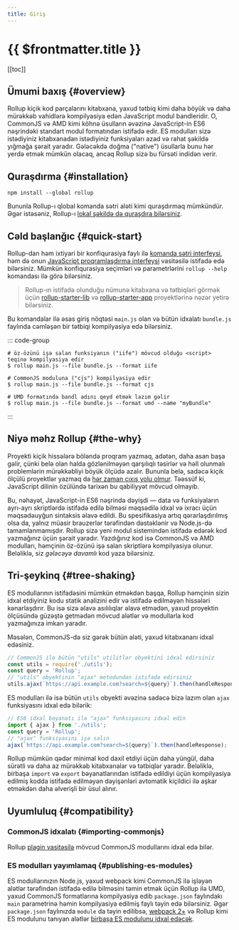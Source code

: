 ```yaml
---
title: Giriş
---
```


# {{ $frontmatter.title }}

[[toc]]

## Ümumi baxış {#overview}

Rollup kiçik kod parçalarını kitabxana, yaxud tətbiq kimi daha böyük və daha mürəkkəb vahidlərə kompilyasiya edən JavaScript modul bandleridir. O, CommonJS və AMD kimi köhnə üsulların əvəzinə JavaScript-in ES6 nəşrindəki standart modul formatından istifadə edir. ES modulları sizə istədiyiniz kitabxanadan istədiyiniz funksiyaları azad və rahat şəkildə yığmağa şərait yaradır. Gələcəkdə doğma ("native") üsullarla bunu hər yerdə etmək mümkün olacaq, ancaq Rollup sizə bu fürsəti indidən verir.

## Quraşdırma {#installation}

```shell
npm install --global rollup
```

Bununla Rollup-ı qlobal komanda sətri aləti kimi quraşdırmaq mümkündür. Əgər istəsəniz, Rollup-ı [lokal şəkildə də quraşdıra bilərsiniz](../tutorial/index.md#installing-rollup-locally).

## Cəld başlanğıc {#quick-start}

Rollup-dan həm ixtiyari bir konfiqurasiya faylı ilə [komanda sətri interfeysi](../command-line-interface/index.md), həm də onun [JavaScript proqramlaşdırma interfeysi](../javascript-api/index.md) vasitəsilə istifadə edə bilərsiniz. Mümkün konfiqurasiya seçimləri və parametrlərini `rollup --help` komandası ilə görə bilərsiniz.

> Rollup-ın istifadə olunduğu nümunə kitabxana və tətbiqləri görmək üçün [rollup-starter-lib](https://github.com/rollup/rollup-starter-lib) və [rollup-starter-app](https://github.com/rollup/rollup-starter-app) proyektlərinə nəzər yetirə bilərsiniz.

Bu komandalar ilə əsas giriş nöqtəsi `main.js` olan və bütün idxalatı `bundle.js` faylında cəmləşən bir tətbiqi kompilyasiya edə bilərsiniz.

::: code-group

```shell [Brauzerlər üçün:]
# öz-özünü işə salan funksiyanın ("iife") mövcud olduğu <script> teqinə kompilyasiya edir
$ rollup main.js --file bundle.js --format iife
```

```shell [Node.js üçün:]
# CommonJS moduluna ("cjs") kompilyasiya edir
$ rollup main.js --file bundle.js --format cjs
```

```shell [Həm brauzerlər, həm də Node.js üçün:]
# UMD formatında bandl adını qeyd etmək lazım gəlir
$ rollup main.js --file bundle.js --format umd --name "myBundle"
```

:::

## Niyə məhz Rollup {#the-why}

Proyekti kiçik hissələrə böləndə proqram yazmaq, adətən, daha asan başa gəlir, çünki belə olan halda gözlənilməyən qarşılıqlı təsirlər və həll olunmalı problemlərin mürəkkəbliyi böyük ölçüdə azalır. Bununla belə, sadəcə kiçik ölçülü proyektlər yazmaq da [hər zaman çıxış yolu olmur](https://medium.com/@Rich_Harris/small-modules-it-s-not-quite-that-simple-3ca532d65de4). Təəssüf ki, JavaScript dilinin özülündə tarixən bu qabiliyyət mövcud olmayıb.

Bu, nəhayət, JavaScript-in ES6 nəşrində dəyişdi — data və funksiyaların ayrı-ayrı skriptlərdə istifadə edilə bilməsi məqsədilə idxal və ixracı üçün məqsədəuyğun sintaksis əlavə edildi. Bu spesifikasiya artıq qərarlaşdırılmış olsa da, yalnız müasir brauzerlər tərəfindən dəstəklənir və Node.js-də tamamlanmamışdır. Rollup sizə yeni modul sistemindən istifadə edərək kod yazmağınız üçün şərait yaradır. Yazdığınız kod isə CommonJS və AMD modulları, həmçinin öz-özünü işə salan skriptlərə kompilyasiya olunur. Beləliklə, siz _gələcəyə davamlı_ kod yaza bilərsiniz.

## Tri-şeykinq {#tree-shaking}

ES modullarının istifadəsini mümkün etməkdən başqa, Rollup həmçinin sizin idxal etdiyiniz kodu statik analizini edir və istifadə edilməyən hissələri kənarlaşdırır. Bu isə sizə əlavə asılılıqlar əlavə etmədən, yaxud proyektin ölçüsündə güzəştə getmədən mövcud alətlər və modullarla kod yazmağınıza imkan yaradır.

Məsələn, CommonJS-də siz gərək bütün aləti, yaxud kitabxananı idxal edəsiniz.

```js
// CommonJS ilə bütün "utils" utilitlər obyektini idxal edirsiniz
const utils = require('./utils');
const query = 'Rollup';
// "utils" obyektinin "ajax" metodundan istifadə edirsiniz
utils.ajax(`https://api.example.com?search=${query}`).then(handleResponse);
```

ES modulları ilə isə bütün `utils` obyekti əvəzinə sadəcə bizə lazım olan `ajax` funksiyasını idxal edə bilərik:

```js
// ES6 idxal bəyanatı ilə "ajax" funksiyasını idxal edin
import { ajax } from './utils';
const query = 'Rollup';
// "ajax" funksiyasını işə salın
ajax(`https://api.example.com?search=${query}`).then(handleResponse);
```

Rollup mümkün qədər minimal kod daxil etdiyi üçün daha yüngül, daha sürətli və daha az mürəkkəb kitabxanalar və tətbiqlər yaradır. Beləliklə, birbaşa `import` və `export` bəyanatlarından istifadə edildiyi üçün kompilyasiya edilmiş kodda istifadə edilməyən dəyişənləri avtomatik kiçildici ilə aşkar etməkdən daha əlverişli bir üsul alınır.

## Uyumluluq {#compatibility}

### CommonJS idxalatı {#importing-commonjs}

Rollup [plagin vasitəsilə](https://github.com/rollup/plugins/tree/master/packages/commonjs) mövcud CommonJS modullarını idxal edə bilər.

### ES modulları yayımlamaq {#publishing-es-modules}

ES modullarınızın Node.js, yaxud webpack kimi CommonJS ilə işləyən alətlər tərəfindən istifadə edilə bilməsini təmin etmək üçün Rollup ilə UMD, yaxud CommonJS formatlarına kompilyasiya edib `package.json` faylındakı `main` parametrinə həmin kompilyasiya edilmiş faylı təyin edə bilərsiniz. Əgər `package.json` faylınızda `module` da təyin edilibsə, [webpack 2+](https://webpack.js.org/) və Rollup kimi ES modulunu tanıyan alətlər [birbaşa ES modulunu idxal edəcək](https://github.com/rollup/rollup/wiki/pkg.module).
